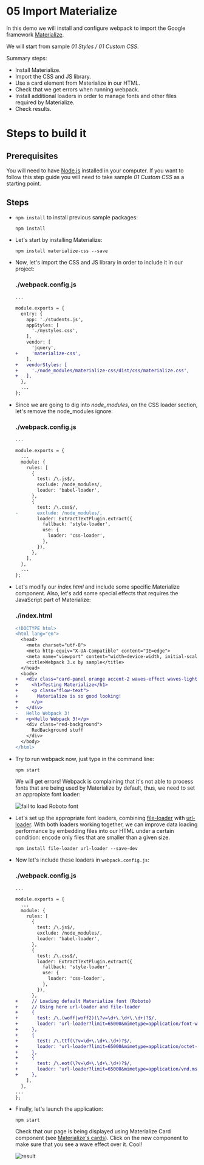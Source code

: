 # 05 Import Materialize

In this demo we will install and configure webpack to import the Google framework [Materialize](http://materializecss.com/).

We will start from sample _01 Styles / 01 Custom CSS_.

Summary steps:
 - Install Materialize.
 - Import the CSS and JS library.
 - Use a card element from Materialize in our HTML.
 - Check that we get errors when running webpack.
 - Install additional loaders in order to manage fonts and other
 files required by Materialize.
 - Check results.

# Steps to build it

## Prerequisites

You will need to have [Node.js](https://nodejs.org/en/) installed in your computer. If you want to follow this step guide you will need to take sample _01 Custom CSS_ as a starting point.

## Steps

- `npm install` to install previous sample packages:

  ```
  npm install
  ```

- Let's start by installing Materialize:

  ```
  npm install materialize-css --save
  ```

- Now, let's import the CSS and JS library in order to include it in our project:

  ### ./webpack.config.js
  ```diff
  ...

  module.exports = {
    entry: {
      app: './students.js',
      appStyles: [
        './mystyles.css',
      ],
      vendor: [
        'jquery',
  +     'materialize-css',
      ],
  +   vendorStyles: [
  +     './node_modules/materialize-css/dist/css/materialize.css',
  +   ],
    },
    ...
  };

  ```

- Since we are going to dig into *node_modules*, on the CSS loader section, let's remove the node_modules ignore:

  ### ./webpack.config.js
  ```diff
  ...

  module.exports = {
    ...
    module: {
      rules: [
        {
          test: /\.js$/,
          exclude: /node_modules/,
          loader: 'babel-loader',
        },
        {
          test: /\.css$/,
  -       exclude: /node_modules/,
          loader: ExtractTextPlugin.extract({
            fallback: 'style-loader',
            use: {
              loader: 'css-loader',
            },
          }),
        },
      ],
    },
    ...
  };

  ```

- Let's modify our *index.html* and include some specific Materialize component. Also, let's add some special effects that requires the JavaScript part of Materialize:

  ### ./index.html
  ```diff
  <!DOCTYPE html>
  <html lang="en">
    <head>
      <meta charset="utf-8">
      <meta http-equiv="X-UA-Compatible" content="IE=edge">
      <meta name="viewport" content="width=device-width, initial-scale=1">
      <title>Webpack 3.x by sample</title>
    </head>
    <body>
  +   <div class="card-panel orange accent-2 waves-effect waves-light">
  +     <h1>Testing Materialize</h1>
  +     <p class="flow-text">
  +       Materialize is so good looking!
  +     </p>
  +   </div>
  -   Hello Webpack 3!
  +   <p>Hello Webpack 3!</p>
      <div class="red-background">
        RedBackground stuff
      </div>
    </body>
  </html>

  ```

- Try to run webpack now, just type in the command line:
  ```
  npm start
  ```
  We will get errors! Webpack is complaining that it's not able to process fonts that are being used by Materialize by default, thus, we need to set an appropiate font loader:

  ![fail to load Roboto font](../../99%20Readme%20Resources/01%20Styles/05%20Import%20Materialize/fail%20to%20load%20font.png)

- Let's set up the appropriate font loaders, combining [file-loader](https://github.com/webpack/file-loader) with [url-loader](https://github.com/webpack/url-loader). With both loaders working together, we can improve data loading performance by embedding files into our HTML under a certain condition: encode only files that are smaller than a given size.
  ```
  npm install file-loader url-loader --save-dev
  ```

- Now let's include these loaders in `webpack.config.js`:

  ### ./webpack.config.js
  ```diff
  ...

  module.exports = {
    ...
    module: {
      rules: [
        {
          test: /\.js$/,
          exclude: /node_modules/,
          loader: 'babel-loader',
        },
        {
          test: /\.css$/,
          loader: ExtractTextPlugin.extract({
            fallback: 'style-loader',
            use: {
              loader: 'css-loader',
            },
          }),
        },
  +     // Loading default Materialize font (Roboto)
  +     // Using here url-loader and file-loader
  +     {
  +       test: /\.(woff|woff2)(\?v=\d+\.\d+\.\d+)?$/,
  +       loader: 'url-loader?limit=65000&mimetype=application/font-woff'
  +     },
  +     {
  +       test: /\.ttf(\?v=\d+\.\d+\.\d+)?$/,
  +       loader: 'url-loader?limit=65000&mimetype=application/octet-stream'
  +     },
  +     {
  +       test: /\.eot(\?v=\d+\.\d+\.\d+)?$/,
  +       loader: 'url-loader?limit=65000&mimetype=application/vnd.ms-fontobject'
  +     },
      ],
    },
  ...
  };

  ```

- Finally, let's launch the application:
  ```
  npm start
  ```
  Check that our page is being displayed using Materialize Card component (see [Materialize's cards](http://materializecss.com/cards.html)). Click on the new component to make sure that you see a wave effect over it. Cool!

  ![result](../../99%20Readme%20Resources/01%20Styles/05%20Import%20Materialize/result.png)
